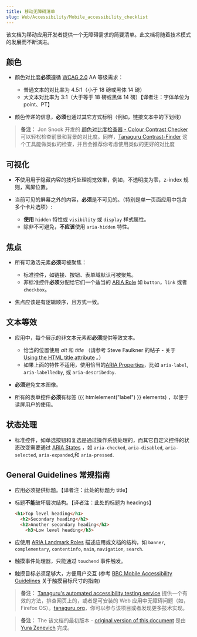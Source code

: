 ```yaml
---
title: 移动无障碍清单
slug: Web/Accessibility/Mobile_accessibility_checklist
---
```

该文档为移动应用开发者提供一个无障碍需求的简要清单。此文档将随着技术模式的发展而不断演进。

## 颜色

- 颜色对比度**必须**遵循 [WCAG 2.0](http://www.w3.org/TR/WCAG/) AA 等级需求：

  - 普通文本的对比率为 4.5:1（小于 18 磅或黑体 14 磅）
  - 大文本对比率为 3:1（大于等于 18 磅或黑体 14 磅）【译者注：字体单位为 point、PT】

- 颜色传递的信息，**必须**也通过其它方式标明（例如，链接文本中的下划线）

> **备注：** Jon Snook 开发的 [颜色对比度检查器 - Colour Contrast Checker](http://snook.ca/technical/colour_contrast/colour.html) 可以轻松检查前景和背景的对比度。同样，[Tanaguru Contrast-Finder](http://contrast-finder.tanaguru.com/) 这个工具能做类似的检查，并且会推荐你考虑使用类似的更好的对比度

## 可视化

- **不**使用用于隐藏内容的技巧处理视觉效果，例如，不透明度为零，z-index 规则，离屏位置。
- 当前可见的屏幕之外的内容，**必须**是不可见的。（特别是单一页面应用中包含多个卡片选项）:

  - **使用** `hidden` 特性或 `visibility` 或 `display` 样式属性。
  - 除非不可避免，**不应该**使用 `aria-hidden` 特性。

## 焦点

- 所有可激活元素**必须**可被聚焦：

  - 标准控件，如链接、按钮、表单域默认可被聚焦。
  - 非标准控件**必须**分配给它们一个适当的 [ARIA Role](http://www.w3.org/TR/wai-aria/roles) 如 `button`，`link` 或者 `checkbox`。

- 焦点应该是有逻辑顺序，且方式一致。

## 文本等效

- 应用中，每个展示的非文本元素都**必须**提供等效文本。

  - 恰当的位置使用 _alt_ 和 _title_ （请参考 Steve Faulkner 的帖子 - 关于 [Using the HTML title attribute](http://blog.paciellogroup.com/2013/01/using-the-html-title-attribute-updated/) 。）
  - 如果上面的特性不适用，使用恰当的[ARIA Properties](http://www.w3.org/WAI/PF/aria/states_and_properties#global_states_header)，比如 `aria-label`, `aria-labelledby`, 或 `aria-describedby`.

- **必须**避免文本图像。
- 所有的表单控件**必须**有标签 ({{ htmlelement("label") }} elements) ，以便于读屏用户的使用。

## 状态处理

- 标准控件，如单选按钮和复选是通过操作系统处理的，而其它自定义控件的状态改变需要通过 [ARIA States](http://www.w3.org/TR/wai-aria/states_and_properties#attrs_widgets_header) ，如 `aria-checked`, `aria-disabled`, `aria-selected`, `aria-expanded`,和 `aria-pressed`.

## General Guidelines 常规指南

- 应用必须提供标题。【译者注：此处的标题为 title】
- 标题**不能**破坏层次结构。【译者注：此处的标题为 headings】

  ```html
  <h1>Top level heading</h1>
    <h2>Secondary heading</h2>
    <h2>Another secondary heading</h2>
      <h3>Low level heading</h3>
  ```

- 应使用 [ARIA Landmark Roles](http://www.w3.org/TR/wai-aria/roles#landmark_roles_header) 描述应用或文档的结构，如 `banner`, `complementary`, `contentinfo`, `main`, `navigation`, `search`.
- 触摸事件处理器，只能通过 `touchend` 事件触发。
- 触摸目标必须足够大，方便用户交互 (参考 [BBC Mobile Accessibility Guidelines](http://www.bbc.co.uk/guidelines/futuremedia/accessibility/mobile/design/touch-target-size) 关于触摸目标尺寸的指南)

> **备注：** [Tanaguru's automated accessibility testing service](http://www.tanaguru.com/) 提供一个有效的方法，排查网页上的，或者是可安装的 Web 应用中无障碍问题（如，Firefox OS）。[tanaguru.org](http://tanaguru.org/)，你可以参与该项目或者发现更多技术实现。

> **备注：** The 该文档的最初版本 - [original version of this document](http://yzen.github.io/firefoxos/2014/04/30/mobile-accessibility-checklist.html) 是由 [Yura Zenevich](http://yzen.github.io/) 完成。
